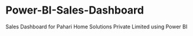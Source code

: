 # Power-BI-Sales-Dashboard
Sales Dashboard for Pahari Home Solutions Private Limited using Power BI

